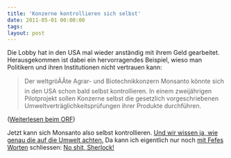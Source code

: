```yaml
---
title: 'Konzerne kontrollieren sich selbst'
date: 2011-05-01 00:00:00 
tags: 
layout: post
---
```

Die Lobby hat in den USA mal wieder anständig mit ihrem Geld gearbeitet. Herausgekommen ist dabei ein hervorragendes Beispiel, wieso man Politikern und ihren Institutionen nicht vertrauen kann:

<blockquote>Der weltgröÃÂte Agrar- und Biotechnikkonzern Monsanto könnte sich in den USA schon bald selbst kontrollieren. In einem zweijährigen Pilotprojekt sollen Konzerne selbst die gesetzlich vorgeschriebenen Umweltverträglichkeitsprüfungen ihrer Produkte durchführen.</blockquote>

(<a href="http://orf.at/stories/2055492/2055474/">Weiterlesen beim ORF</a>)

Jetzt kann sich Monsanto also selbst kontrollieren. <a href="http://www.youtube.com/watch?v=gDrvFiRwWP8">Und wir wissen ja, wie genau die auf die Umwelt achten.</a> Da kann ich eigentlich nur noch <a href="http://blog.fefe.de/?ts=b343a976">mit Fefes Worten</a> schliessen: <a href="http://blog.fefe.de/?q=no+shit">No shit, Sherlock!</a>
